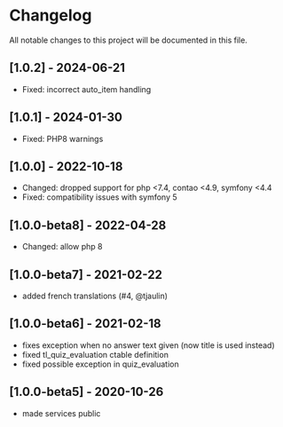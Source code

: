 # Changelog
All notable changes to this project will be documented in this file.

## [1.0.2] - 2024-06-21
- Fixed: incorrect auto_item handling

## [1.0.1] - 2024-01-30
- Fixed: PHP8 warnings

## [1.0.0] - 2022-10-18
- Changed: dropped support for php <7.4, contao <4.9, symfony <4.4
- Fixed: compatibility issues with symfony 5

## [1.0.0-beta8] - 2022-04-28
- Changed: allow php 8

## [1.0.0-beta7] - 2021-02-22
- added french translations (#4, @tjaulin)

## [1.0.0-beta6] - 2021-02-18
- fixes exception when no answer text given (now title is used instead)
- fixed tl_quiz_evaluation ctable definition
- fixed possible exception in quiz_evaluation

## [1.0.0-beta5] - 2020-10-26
- made services public
